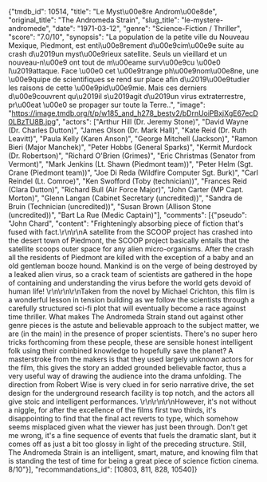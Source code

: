 {"tmdb_id": 10514, "title": "Le Myst\u00e8re Androm\u00e8de", "original_title": "The Andromeda Strain", "slug_title": "le-mystere-andromede", "date": "1971-03-12", "genre": "Science-Fiction / Thriller", "score": "7.0/10", "synopsis": "La population de la petite ville du Nouveau Mexique, Piedmont, est enti\u00e8rement d\u00e9cim\u00e9e suite au crash d\u2019un myst\u00e9rieux satellite. Seuls un vieillard et un nouveau-n\u00e9 ont tout de m\u00eame surv\u00e9cu \u00e0 l\u2019attaque. Face \u00e0 cet \u00e9trange ph\u00e9nom\u00e8ne, une \u00e9quipe de scientifiques se rend sur place afin d\u2019\u00e9tudier les raisons de cette \u00e9pid\u00e9mie. Mais ces derniers d\u00e9couvrent qu\u2019il s\u2019agit d\u2019un virus extraterrestre, pr\u00eat \u00e0 se propager sur toute la Terre..", "image": "https://image.tmdb.org/t/p/w185_and_h278_bestv2/bDrnUoiPBxjXgE67ecD0LBzTU8B.jpg", "actors": ["Arthur Hill (Dr. Jeremy Stone)", "David Wayne (Dr. Charles Dutton)", "James Olson (Dr. Mark Hall)", "Kate Reid (Dr. Ruth Leavitt)", "Paula Kelly (Karen Anson)", "George Mitchell (Jackson)", "Ramon Bieri (Major Manchek)", "Peter Hobbs (General Sparks)", "Kermit Murdock (Dr. Robertson)", "Richard O'Brien (Grimes)", "Eric Christmas (Senator from Vermont)", "Mark Jenkins (Lt. Shawn (Piedmont team))", "Peter Helm (Sgt. Crane (Piedmont team))", "Joe Di Reda (Wildfire Computer Sgt. Burk)", "Carl Reindel (Lt. Comroe)", "Ken Swofford (Toby (technician))", "Frances Reid (Clara Dutton)", "Richard Bull (Air Force Major)", "John Carter (MP Capt. Morton)", "Glenn Langan (Cabinet Secretary (uncredited))", "Sandra de Bruin (Technician (uncredited))", "Susan Brown (Allison Stone (uncredited))", "Bart La Rue (Medic Captain)"], "comments": [{"pseudo": "John Chard", "content": "Frighteningly absorbing piece of fiction that's fused with fact.\r\n\r\nA satellite from the SCOOP project has crashed into the desert town of Piedmont, the SCOOP project basically entails that the satellite scoops outer space for any alien micro-organisms. After the crash all the residents of Piedmont are killed with the exception of a baby and an old gentleman booze hound. Mankind is on the verge of being destroyed by a leaked alien virus, so a crack team of scientists are gathered in the hope of containing and understanding the virus before the world gets devoid of human life! \r\n\r\n\r\nTaken from the novel by Michael Crichton, this film is a wonderful lesson in tension building as we follow the scientists through a carefully structured sci-fi plot that will eventually become a race against time thriller. What makes The Andromeda Strain stand out against other genre pieces is the astute and believable approach to the subject matter, we are (in the main) in the presence of proper scientists. There's no super hero tricks forthcoming from these people, these are sensible honest intelligent folk using their combined knowledge to hopefully save the planet? A masterstroke from the makers is that they used largely unknown actors for the film, this gives the story an added grounded believable factor, thus a very useful way of drawing the audience into the drama unfolding. The direction from Robert Wise is very clued in for serio narrative drive, the set design for the underground research facility is top notch, and the actors all give stoic and intelligent performances. \r\n\r\n\r\nHowever, it's not without a niggle, for after the excellence of the films first two thirds, it's disappointing to find that the final act reverts to type, which somehow seems misplaced given what the viewer has just been through. Don't get me wrong, it's a fine sequence of events that fuels the dramatic slant, but it comes off as just a bit too glossy in light of the preceding structure. Still, The Andromeda Strain is an intelligent, smart, mature, and knowing film that is standing the test of time for being a great piece of science fiction cinema. 8/10"}], "recommandations_id": [10803, 811, 828, 10540]}